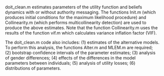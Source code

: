 doit_clean.m estimates parameters of the utility function and beliefs dynamics with or without authority messaging.
The functions Init.m (which produces initial conditions for the maximum likelihood procedure) and Collinearity.m 
(which performs multicollinearity detection) are used to produce the above estimates. Note that the function Collinearity.m 
uses the results of the function vif.m which calculates variance inflation factor (VIF).

The doit_clean.m code also includes:
(1) estimates of the alternative models. To perform this analysis, the functions Alter.m and MLEM.m are required;
(2) bootstrap confidence intervals of the parameter estimates;
(3) analysis of gender differences;
(4) effects of the differences in the model parameters between individuals;
(5) analysis of utility losses;
(6) distributions of parameters.
